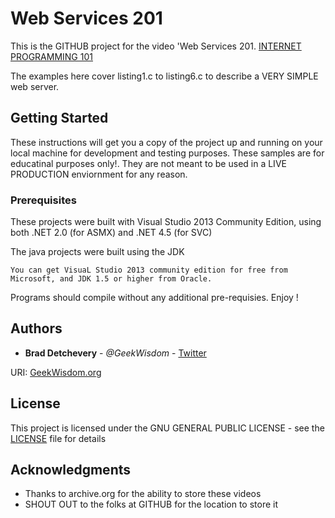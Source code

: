 # Web Services 201

This is the GITHUB project for the video 'Web Services 201.
[INTERNET PROGRAMMING 101](https://archive.org/download/webservices201part1)

The examples here cover listing1.c to listing6.c to describe a VERY SIMPLE web server.

## Getting Started

These instructions will get you a copy of the project up and running on your local machine for development and testing purposes. These samples are for educatinal purposes only!. They are not meant to be used in a LIVE PRODUCTION enviornment for any reason.

### Prerequisites

These projects were built with Visual Studio 2013 Community Edition, using both .NET 2.0 (for ASMX) and .NET 4.5 (for SVC)

The java projects were built using the JDK
```
You can get VisuaL Studio 2013 community edition for free from Microsoft, and JDK 1.5 or higher from Oracle.
```

Programs should compile without any additional pre-requisies. Enjoy !

## Authors

* **Brad Detchevery** - *@GeekWisdom* - [Twitter](https://twitter.com/@TrueGeekWisdom)

URI: [GeekWisdom.org](http://geekwisdom.org)

## License

This project is licensed under the  GNU GENERAL PUBLIC LICENSE - see the [LICENSE](LICENSE) file for details

## Acknowledgments

* Thanks to archive.org for the ability to store these videos
* SHOUT OUT to the folks at GITHUB for the location to store it